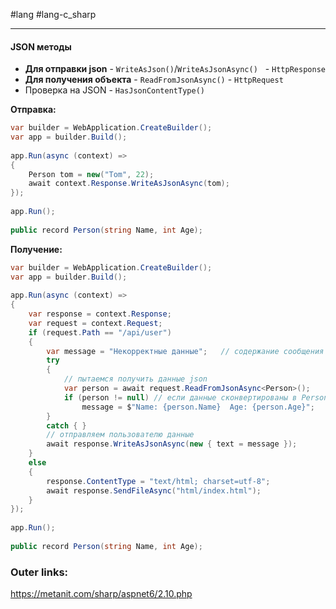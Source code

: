 #lang #lang-c_sharp 

---
#### JSON методы
- **Для отправки json** - `WriteAsJson()`/`WriteAsJsonAsync()`   -  `HttpResponse`
- **Для получения объекта** - `ReadFromJsonAsync()` - `HttpRequest`
- Проверка на JSON  - `HasJsonContentType()`

**Отправка:**
```csharp
var builder = WebApplication.CreateBuilder();
var app = builder.Build();
 
app.Run(async (context) =>
{
    Person tom = new("Tom", 22);
    await context.Response.WriteAsJsonAsync(tom);
});
 
app.Run();
 
public record Person(string Name, int Age);
```

**Получение:**
```csharp
var builder = WebApplication.CreateBuilder();
var app = builder.Build();
 
app.Run(async (context) =>
{
    var response = context.Response;
    var request = context.Request;
    if (request.Path == "/api/user")
    {
        var message = "Некорректные данные";   // содержание сообщения по умолчанию
        try
        {
            // пытаемся получить данные json
            var person = await request.ReadFromJsonAsync<Person>();
            if (person != null) // если данные сконвертированы в Person
                message = $"Name: {person.Name}  Age: {person.Age}";
        }
        catch { }
        // отправляем пользователю данные
        await response.WriteAsJsonAsync(new { text = message });
    }
    else
    {
        response.ContentType = "text/html; charset=utf-8";
        await response.SendFileAsync("html/index.html");
    }
});
 
app.Run();
 
public record Person(string Name, int Age);
```

### Outer links:
https://metanit.com/sharp/aspnet6/2.10.php